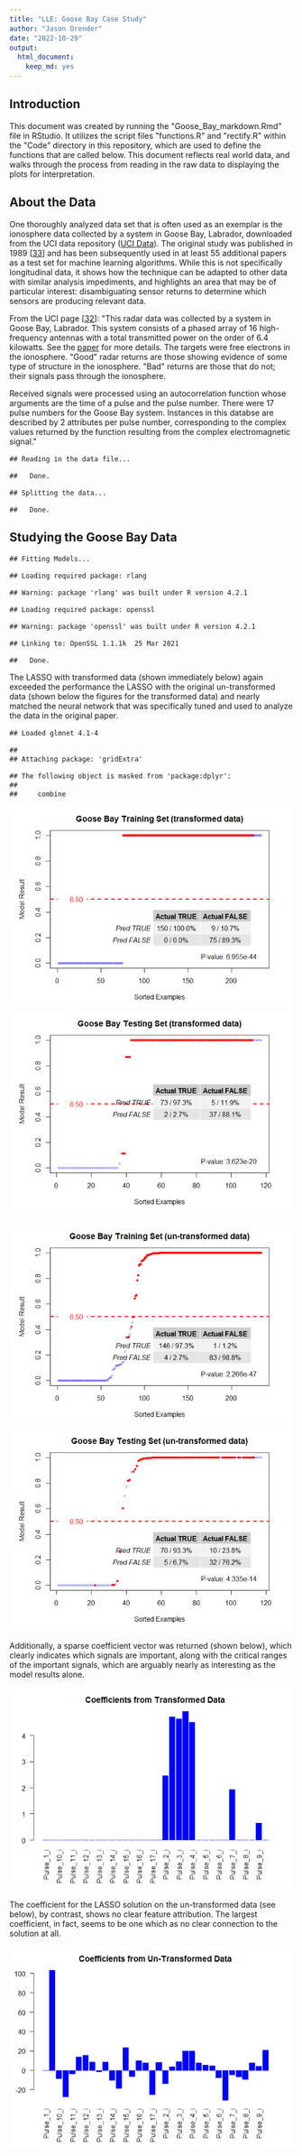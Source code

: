```yaml
---
title: "LLE: Goose Bay Case Study"
author: "Jason Orender"
date: "2022-10-29"
output: 
  html_document: 
    keep_md: yes
---
```



## Introduction

This document was created by running the "Goose_Bay_markdown.Rmd" file in
RStudio. It utilizes the script files "functions.R" and "rectify.R" within the
"Code" directory in this repository, which are used to define the functions that
are called below.  This document reflects real world data, and walks through
the process from reading in the raw data to displaying the plots for
interpretation.

## About the Data

One thoroughly analyzed data set that is often used as an exemplar is the
ionosphere data collected by a system in Goose Bay, Labrador, downloaded from
the UCI data repository (<a href="http://archive.ics.uci.edu/ml/datasets/Ionosphere">UCI Data</a>). The original study was published in 1989 [<a href="https://www.jhuapl.edu/Content/techdigest/pdf/V10-N03/10-03-Sigillito_Class.pdf">33</a>] and has been subsequently used in at least 55 additional papers as a test set
for machine learning algorithms.  While this is not specifically longitudinal
data, it shows how the technique can be adapted to other data with similar
analysis impediments, and highlights an area that may be of particular interest:
disambiguating sensor returns to determine which sensors are producing relevant
data.

From the UCI page [<a href="http://archive.ics.uci.edu/ml/index.php">32</a>]:
"This radar data was collected by a system in Goose Bay, Labrador. This system
consists of a phased array of 16 high-frequency antennas with a total
transmitted power on the order of 6.4 kilowatts. See the <a href="https://www.jhuapl.edu/Content/techdigest/pdf/V10-N03/10-03-Sigillito_Class.pdf">paper</a> for more details. The targets were free electrons in the
ionosphere. "Good" radar returns are those showing evidence of some type of
structure in the ionosphere. "Bad" returns are those that do not; their signals
pass through the ionosphere.

Received signals were processed using an autocorrelation function whose
arguments are the time of a pulse and the pulse number. There were 17 pulse
numbers for the Goose Bay system. Instances in this databse are described by 2
attributes per pulse number, corresponding to the complex values returned by the
function resulting from the complex electromagnetic signal."




```
## Reading in the data file...
```

```
##   Done.
```

```
## Splitting the data...
```

```
##   Done.
```

## Studying the Goose Bay Data


```
## Fitting Models...
```

```
## Loading required package: rlang
```

```
## Warning: package 'rlang' was built under R version 4.2.1
```

```
## Loading required package: openssl
```

```
## Warning: package 'openssl' was built under R version 4.2.1
```

```
## Linking to: OpenSSL 1.1.1k  25 Mar 2021
```

```
##   Done.
```
The LASSO with transformed data (shown immediately below) again exceeded the
performance the LASSO with the original un-transformed data (shown below the
figures for the transformed data) and nearly matched the neural network that was
specifically tuned and used to analyze the data in the original paper.


```
## Loaded glmnet 4.1-4
```

```
## 
## Attaching package: 'gridExtra'
```

```
## The following object is masked from 'package:dplyr':
## 
##     combine
```

![](Goose_Bay_markdown_files/figure-html/transformed_data_plots-1.png)<!-- -->![](Goose_Bay_markdown_files/figure-html/transformed_data_plots-2.png)<!-- -->

![](Goose_Bay_markdown_files/figure-html/untransformed_data_plots-1.png)<!-- -->![](Goose_Bay_markdown_files/figure-html/untransformed_data_plots-2.png)<!-- -->

Additionally, a sparse coefficient vector was returned (shown below), which
clearly indicates which signals are important, along with the critical ranges of
the important signals, which are arguably nearly as interesting as the model
results alone.

![](Goose_Bay_markdown_files/figure-html/transformed_data_barplot-1.png)<!-- -->

The coefficient for the LASSO solution on the un-transformed data (see below),
by contrast, shows no clear feature attribution.  The largest coefficient, in
fact, seems to be one which as no clear connection to the solution at all.

![](Goose_Bay_markdown_files/figure-html/untransformed_data_barplot-1.png)<!-- -->

